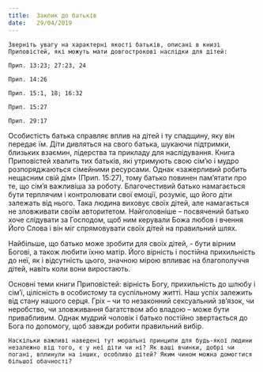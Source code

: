 ```yaml
---
title:  Заклик до батьків
date:   29/04/2019
---
```


`Зверніть увагу на характерні якості батьків, описані в книзі Приповістей, які можуть мати довгострокові наслідки для дітей:`

`Прип. 13:23; 27:23, 24`

`Прип. 14:26`

`Прип. 15:1, 18; 16:32`

`Прип. 15:27`

`Прип. 29:17`

Особистість батька справляє вплив на дітей і ту спадщину, яку він передає їм. Діти дивляться на свого батька, шукаючи підтримки, близьких взаємин, лідерства та прикладу для наслідування. Книга Приповістей хвалить тих батьків, які утримують свою сім’ю і мудро розпоряджаються сімейними ресурсами. Однак «зажерливий робить нещасним свій дім» (Прип. 15:27), тому батько повинен пам’ятати про те, що сім’я важливіша за роботу. Благочестивий батько намагається бути терплячим і контролювати свої емоції, розуміє, що його діти залежать від нього. Така людина виховує своїх дітей, але намагається не зловживати своїм авторитетом. Найголовніше – посвячений батько хоче слідувати за Господом, щоб ним керували Божа любов і вчення Його Слова і він міг спрямовувати своїх дітей на правильний шлях.

Найбільше, що батько може зробити для своїх дітей, - бути вірним Богові, а також любити їхню матір. Його вірність і постійна прихильність до неї, як і відсутність цього, значною мірою впливає на благополуччя дітей, навіть коли вони виростають.

Основні теми книги Приповістей: вірність Богу, прихильність до шлюбу і сім’ї, цілісність в особистому та суспільному житті. Наш успіх залежить від стану нашого серця. Гріх – чи то незаконний сексуальний зв’язок, чи неробство, чи зловживання багатством або владою – може бути привабливим. Однак мудрий чоловік і батько постійно звертається до Бога по допомогу, щоб завжди робити правильний вибір.

`Наскільки важливі наведені тут моральні принципи для будь-якої людини незалежно від того, є у неї діти чи ні? Як ваші вчинки, добрі чи погані, вплинули на інших, особливо дітей? Яким чином можна домогтися більшої обачності?`